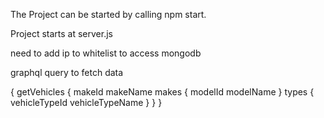 The Project can be started by calling npm start.

Project starts at server.js

need to add ip to whitelist to access mongodb

graphql query to fetch data

{
  getVehicles {
    makeId
    makeName
    makes {
      modelId
      modelName
    }
    types {
      vehicleTypeId
      vehicleTypeName
    }
  }
}
